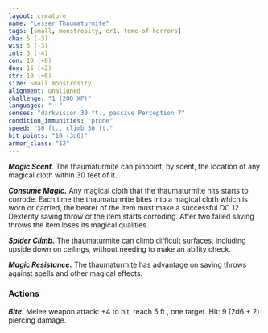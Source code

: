 ```yaml
---
layout: creature
name: "Lesser Thaumaturmite"
tags: [small, monstrosity, cr1, tome-of-horrors]
cha: 5 (-3)
wis: 5 (-3)
int: 3 (-4)
con: 10 (+0)
dex: 15 (+2)
str: 10 (+0)
size: Small monstrosity
alignment: unaligned
challenge: "1 (200 XP)"
languages: "--"
senses: "darkvision 30 ft., passive Perception 7"
condition_immunities: "prone"
speed: "30 ft., climb 30 ft."
hit_points: "10 (3d6)"
armor_class: "12"
---
```


***Magic Scent.*** The thaumaturmite can pinpoint, by scent, the location of
any magical cloth within 30 feet of it.

***Consume Magic.*** Any magical cloth that the thaumaturmite hits starts
to corrode. Each time the thaumaturmite bites into
a magical cloth which is worn or carried,
the bearer of the item must make
a successful DC 12 Dexterity
saving throw or the item starts
corroding. After two failed
saving throws the item loses
its magical qualities.

***Spider Climb.*** The thaumaturmite can climb difficult surfaces, including
upside down on ceilings, without needing to make an ability check.

***Magic Resistance.*** The thaumaturmite has advantage on saving throws
against spells and other magical effects.

### Actions

***Bite.*** Melee weapon attack: +4 to hit, reach 5 ft., one target. Hit: 9 (2d6 + 2) piercing damage.
